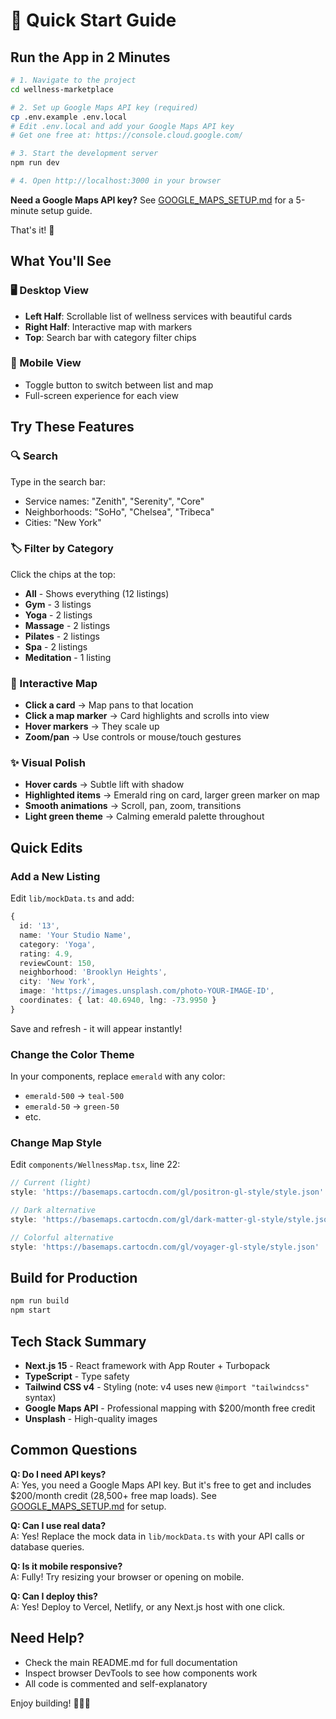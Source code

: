 # 🚀 Quick Start Guide

## Run the App in 2 Minutes

```bash
# 1. Navigate to the project
cd wellness-marketplace

# 2. Set up Google Maps API key (required)
cp .env.example .env.local
# Edit .env.local and add your Google Maps API key
# Get one free at: https://console.cloud.google.com/

# 3. Start the development server
npm run dev

# 4. Open http://localhost:3000 in your browser
```

**Need a Google Maps API key?** See [GOOGLE_MAPS_SETUP.md](GOOGLE_MAPS_SETUP.md) for a 5-minute setup guide.

That's it! 🎉

## What You'll See

### 🖥️ Desktop View
- **Left Half**: Scrollable list of wellness services with beautiful cards
- **Right Half**: Interactive map with markers
- **Top**: Search bar with category filter chips

### 📱 Mobile View  
- Toggle button to switch between list and map
- Full-screen experience for each view

## Try These Features

### 🔍 Search
Type in the search bar:
- Service names: "Zenith", "Serenity", "Core"
- Neighborhoods: "SoHo", "Chelsea", "Tribeca"
- Cities: "New York"

### 🏷️ Filter by Category
Click the chips at the top:
- **All** - Shows everything (12 listings)
- **Gym** - 3 listings
- **Yoga** - 2 listings
- **Massage** - 2 listings
- **Pilates** - 2 listings
- **Spa** - 2 listings
- **Meditation** - 1 listing

### 🎯 Interactive Map
- **Click a card** → Map pans to that location
- **Click a map marker** → Card highlights and scrolls into view
- **Hover markers** → They scale up
- **Zoom/pan** → Use controls or mouse/touch gestures

### ✨ Visual Polish
- **Hover cards** → Subtle lift with shadow
- **Highlighted items** → Emerald ring on card, larger green marker on map
- **Smooth animations** → Scroll, pan, zoom, transitions
- **Light green theme** → Calming emerald palette throughout

## Quick Edits

### Add a New Listing

Edit `lib/mockData.ts` and add:

```typescript
{
  id: '13',
  name: 'Your Studio Name',
  category: 'Yoga',
  rating: 4.9,
  reviewCount: 150,
  neighborhood: 'Brooklyn Heights',
  city: 'New York',
  image: 'https://images.unsplash.com/photo-YOUR-IMAGE-ID',
  coordinates: { lat: 40.6940, lng: -73.9950 }
}
```

Save and refresh - it will appear instantly!

### Change the Color Theme

In your components, replace `emerald` with any color:
- `emerald-500` → `teal-500`
- `emerald-50` → `green-50`
- etc.

### Change Map Style

Edit `components/WellnessMap.tsx`, line 22:

```typescript
// Current (light)
style: 'https://basemaps.cartocdn.com/gl/positron-gl-style/style.json'

// Dark alternative
style: 'https://basemaps.cartocdn.com/gl/dark-matter-gl-style/style.json'

// Colorful alternative
style: 'https://basemaps.cartocdn.com/gl/voyager-gl-style/style.json'
```

## Build for Production

```bash
npm run build
npm start
```

## Tech Stack Summary

- **Next.js 15** - React framework with App Router + Turbopack
- **TypeScript** - Type safety
- **Tailwind CSS v4** - Styling (note: v4 uses new `@import "tailwindcss"` syntax)
- **Google Maps API** - Professional mapping with $200/month free credit
- **Unsplash** - High-quality images

## Common Questions

**Q: Do I need API keys?**  
A: Yes, you need a Google Maps API key. But it's free to get and includes $200/month credit (28,500+ free map loads). See [GOOGLE_MAPS_SETUP.md](GOOGLE_MAPS_SETUP.md) for setup.

**Q: Can I use real data?**  
A: Yes! Replace the mock data in `lib/mockData.ts` with your API calls or database queries.

**Q: Is it mobile responsive?**  
A: Fully! Try resizing your browser or opening on mobile.

**Q: Can I deploy this?**  
A: Yes! Deploy to Vercel, Netlify, or any Next.js host with one click.

## Need Help?

- Check the main README.md for full documentation
- Inspect browser DevTools to see how components work
- All code is commented and self-explanatory

Enjoy building! 🧘‍♀️💚

